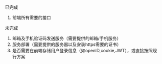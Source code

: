 已完成

1. 前端所有需要的接口

未完成

1. 邮箱及手机验证码发送服务（需要提供的邮箱/手机服务）
2. 服务部署（需要提供的服务器以及安装https需要的证书）
3. 是否需要在前端存储用户登录信息（如openID,cookie,JWT），或直接按照现行方案